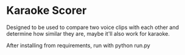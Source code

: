# Karaoke Scorer

Designed to be used to compare two voice clips with each other and determine how similar they are, maybe it'll also work for karaoke.

After installing from requirements, run with python run.py
